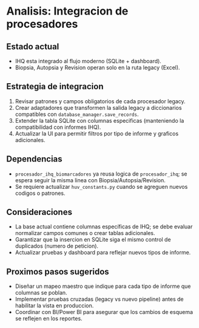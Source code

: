 # Analisis: Integracion de procesadores

## Estado actual
- IHQ esta integrado al flujo moderno (SQLite + dashboard).
- Biopsia, Autopsia y Revision operan solo en la ruta legacy (Excel).

## Estrategia de integracion
1. Revisar patrones y campos obligatorios de cada procesador legacy.
2. Crear adaptadores que transformen la salida legacy a diccionarios compatibles con `database_manager.save_records`.
3. Extender la tabla SQLite con columnas especificas (manteniendo la compatibilidad con informes IHQ).
4. Actualizar la UI para permitir filtros por tipo de informe y graficos adicionales.

## Dependencias
- `procesador_ihq_biomarcadores` ya reusa logica de `procesador_ihq`; se espera seguir la misma linea con Biopsia/Autopsia/Revision.
- Se requiere actualizar `huv_constants.py` cuando se agreguen nuevos codigos o patrones.

## Consideraciones
- La base actual contiene columnas específicas de IHQ; se debe evaluar normalizar campos comunes o crear tablas adicionales.
- Garantizar que la insercion en SQLite siga el mismo control de duplicados (numero de peticion).
- Actualizar pruebas y dashboard para reflejar nuevos tipos de informe.

## Proximos pasos sugeridos
- Diseñar un mapeo maestro que indique para cada tipo de informe que columnas se poblan.
- Implementar pruebas cruzadas (legacy vs nuevo pipeline) antes de habilitar la vista en produccion.
- Coordinar con BI/Power BI para asegurar que los cambios de esquema se reflejen en los reportes.
